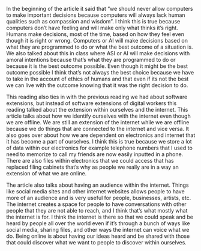 In the beginning of the article it said that “we should never allow computers to make important decisions because computers will always lack human qualities such as compassion and wisdom”. I think this is true because computers don’t have feeling and will make only what thinks it’s right. Humans make decisions, most of the time, based on how they feel even though it is right or wrong. Computers or AI will make decisions based on what they are programmed to do or what the best outcome of a situation is. We also talked about this in class where ASI or AI will make decisions with amoral intentions because that’s what they are programmed to do or because it is the best outcome possible. Even though it might be the best outcome possible I think that’s not always the best choice because we have to take in the account of ethics of humans and that even if its not the best we can live with the outcome knowing that it was the right decision to do.  

This reading also ties in with the previous reading we had about software extensions, but instead of software extensions of digital workers this reading talked about the extension within ourselves and the internet. This article talks about how we identify ourselves with the internet even though we are offline. We are still an extension of the internet while we are offline because we do things that are connected to the internet and vice versa. It also goes over about how we are dependent on electronics and internet that it has become a part of ourselves. I think this is true because we store a lot of data within our electronics for example telephone numbers that I used to need to memorize to call my friends are now easily inputted in a phone. There are also files within electronics that we could access that has replaced filing cabinets that’s why as people we really are in a way an extension of what we are online. 

The article also talks about having an audience within the internet. Things like social media sites and other internet websites allows people to have more of an audience and is very useful for people, businesses, artists, etc. The internet creates a space for people to have conversations with other people that they are not able to reach, and I think that’s what mostly what the internet is for. I think the internet is there so that we could speak and be heard by people all over the world even if it’s through a bunch of ways like social media, sharing files, and other ways the internet can voice what we do. Being online is about having our ideas heard and be shared with those that could discover what we want to people to discover within ourselves. 
